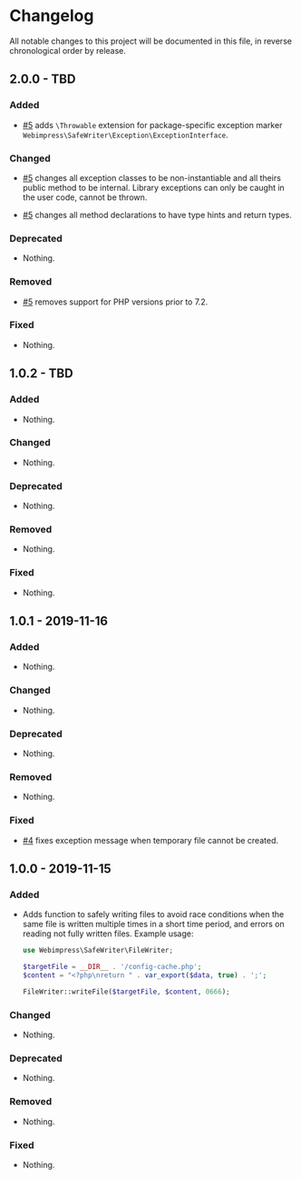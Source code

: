 # Changelog

All notable changes to this project will be documented in this file, in reverse chronological order by release.

## 2.0.0 - TBD

### Added

- [#5](https://github.com/webimpress/safe-writer/pull/5) adds `\Throwable` extension for package-specific exception marker `Webimpress\SafeWriter\Exception\ExceptionInterface`.

### Changed

- [#5](https://github.com/webimpress/safe-writer/pull/5) changes all exception classes to be non-instantiable and all theirs public method to be internal.
  Library exceptions can only be caught in the user code, cannot be thrown.  

- [#5](https://github.com/webimpress/safe-writer/pull/5) changes all method declarations to have type hints and return types.

### Deprecated

- Nothing.

### Removed

- [#5](https://github.com/webimpress/safe-writer/pull/5) removes support for PHP versions prior to 7.2.

### Fixed

- Nothing.

## 1.0.2 - TBD

### Added

- Nothing.

### Changed

- Nothing.

### Deprecated

- Nothing.

### Removed

- Nothing.

### Fixed

- Nothing.

## 1.0.1 - 2019-11-16

### Added

- Nothing.

### Changed

- Nothing.

### Deprecated

- Nothing.

### Removed

- Nothing.

### Fixed

- [#4](https://github.com/webimpress/safe-writer/pull/4) fixes exception message when temporary file cannot be created.

## 1.0.0 - 2019-11-15

### Added

- Adds function to safely writing files to avoid race conditions when
  the same file is written multiple times in a short time period,
  and errors on reading not fully written files. Example usage:

  ```php
  use Webimpress\SafeWriter\FileWriter;

  $targetFile = __DIR__ . '/config-cache.php';
  $content = "<?php\nreturn " . var_export($data, true) . ';';

  FileWriter::writeFile($targetFile, $content, 0666);
  ```

### Changed

- Nothing.

### Deprecated

- Nothing.

### Removed

- Nothing.

### Fixed

- Nothing.
